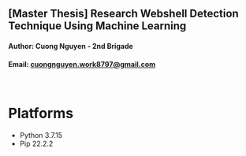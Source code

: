 ## [Master Thesis] Research Webshell Detection Technique Using Machine Learning
#### Author: Cuong Nguyen - 2nd Brigade
#### Email: cuongnguyen.work8797@gmail.com
<br />


# Platforms
- Python 3.7.15
- Pip 22.2.2